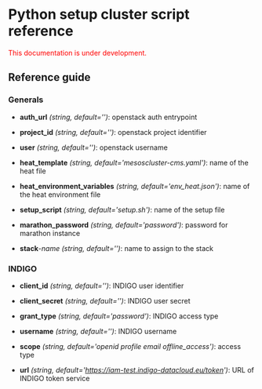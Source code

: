 # Python setup cluster script reference

<span style="color:red"> This documentation is under development. </span>
## Reference guide

### Generals

* **auth_url** *(string, default='')*: openstack auth entrypoint

* **project_id** *(string, default='')*: openstack project identifier

* **user** *(string, default='')*: openstack username

* **heat_template** *(string, default='mesoscluster-cms.yaml')*: name of the heat file

* **heat_environment_variables** *(string, default='env_heat.json')*: name of the heat environment file

* **setup_script** *(string, default='setup.sh')*: name of the setup file

* **marathon_password** *(string, default='password')*: password for marathon instance

* **stack**-*name (string, default='')*: name to assign to the stack

### INDIGO

* **client_id** *(string, default='')*: INDIGO user identifier

* **client_secret** *(string, default='')*: INDIGO user secret

* **grant_type** *(string, default='password')*: INDIGO access type

* **username** *(string, default='')*: INDIGO username

* **scope** *(string, default='openid profile email offline_access')*: access type

* **url** *(string, default='https://iam-test.indigo-datacloud.eu/token')*: URL of INDIGO token service
